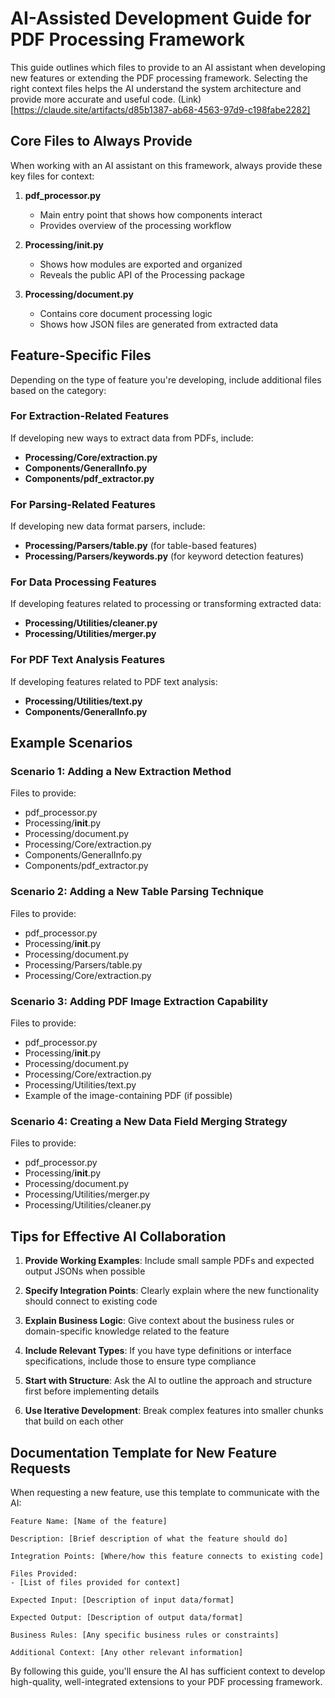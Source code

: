 # AI-Assisted Development Guide for PDF Processing Framework

This guide outlines which files to provide to an AI assistant when developing new features or extending the PDF processing framework. Selecting the right context files helps the AI understand the system architecture and provide more accurate and useful code.
(Link)[https://claude.site/artifacts/d85b1387-ab68-4563-97d9-c198fabe2282]

## Core Files to Always Provide

When working with an AI assistant on this framework, always provide these key files for context:

1. **pdf_processor.py**
   - Main entry point that shows how components interact
   - Provides overview of the processing workflow

2. **Processing/__init__.py**
   - Shows how modules are exported and organized
   - Reveals the public API of the Processing package

3. **Processing/document.py**
   - Contains core document processing logic
   - Shows how JSON files are generated from extracted data

## Feature-Specific Files

Depending on the type of feature you're developing, include additional files based on the category:

### For Extraction-Related Features

If developing new ways to extract data from PDFs, include:

- **Processing/Core/extraction.py**
- **Components/GeneralInfo.py**
- **Components/pdf_extractor.py**

### For Parsing-Related Features

If developing new data format parsers, include:

- **Processing/Parsers/table.py** (for table-based features)
- **Processing/Parsers/keywords.py** (for keyword detection features)

### For Data Processing Features

If developing features related to processing or transforming extracted data:

- **Processing/Utilities/cleaner.py**
- **Processing/Utilities/merger.py**

### For PDF Text Analysis Features

If developing features related to PDF text analysis:

- **Processing/Utilities/text.py**
- **Components/GeneralInfo.py**

## Example Scenarios

### Scenario 1: Adding a New Extraction Method

Files to provide:
- pdf_processor.py
- Processing/__init__.py
- Processing/document.py
- Processing/Core/extraction.py
- Components/GeneralInfo.py
- Components/pdf_extractor.py

### Scenario 2: Adding a New Table Parsing Technique

Files to provide:
- pdf_processor.py
- Processing/__init__.py
- Processing/document.py
- Processing/Parsers/table.py
- Processing/Core/extraction.py

### Scenario 3: Adding PDF Image Extraction Capability

Files to provide:
- pdf_processor.py
- Processing/__init__.py
- Processing/document.py
- Processing/Core/extraction.py
- Processing/Utilities/text.py
- Example of the image-containing PDF (if possible)

### Scenario 4: Creating a New Data Field Merging Strategy

Files to provide:
- pdf_processor.py
- Processing/__init__.py
- Processing/document.py
- Processing/Utilities/merger.py
- Processing/Utilities/cleaner.py

## Tips for Effective AI Collaboration

1. **Provide Working Examples**: Include small sample PDFs and expected output JSONs when possible

2. **Specify Integration Points**: Clearly explain where the new functionality should connect to existing code

3. **Explain Business Logic**: Give context about the business rules or domain-specific knowledge related to the feature

4. **Include Relevant Types**: If you have type definitions or interface specifications, include those to ensure type compliance

5. **Start with Structure**: Ask the AI to outline the approach and structure first before implementing details

6. **Use Iterative Development**: Break complex features into smaller chunks that build on each other

## Documentation Template for New Feature Requests

When requesting a new feature, use this template to communicate with the AI:

```
Feature Name: [Name of the feature]

Description: [Brief description of what the feature should do]

Integration Points: [Where/how this feature connects to existing code]

Files Provided:
- [List of files provided for context]

Expected Input: [Description of input data/format]

Expected Output: [Description of output data/format]

Business Rules: [Any specific business rules or constraints]

Additional Context: [Any other relevant information]
```

By following this guide, you'll ensure the AI has sufficient context to develop high-quality, well-integrated extensions to your PDF processing framework.